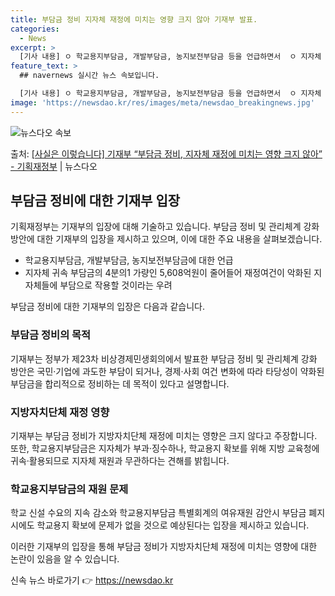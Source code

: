 ```yaml
---
title: 부담금 정비 지자체 재정에 미치는 영향 크지 않아 기재부 발표.
categories:
  - News
excerpt: >
  [기사 내용] ㅇ 학교용지부담금, 개발부담금, 농지보전부담금 등을 언급하면서  ㅇ 지자체 귀속 부담금의 4분…
feature_text: >
  ## navernews 실시간 뉴스 속보입니다.

  [기사 내용] ㅇ 학교용지부담금, 개발부담금, 농지보전부담금 등을 언급하면서  ㅇ 지자체 귀속 부담금의 4분…
image: 'https://newsdao.kr/res/images/meta/newsdao_breakingnews.jpg'
---
```


![뉴스다오 속보](https://newsdao.kr/res/images/meta/newsdao_breakingnews.jpg)

<p>출처: <a href="https://newsdao.kr/3525" rel="dofollow">[사실은 이렇습니다] 기재부 “부담금 정비, 지자체 재정에 미치는 영향 크지 않아” - 기획재정부</a> | 뉴스다오</p>

<h2 data-ke-size="size26">부담금 정비에 대한 기재부 입장</h2>
기획재정부는 기재부의 입장에 대해 기술하고 있습니다. 부담금 정비 및 관리체계 강화 방안에 대한 기재부의 입장을 제시하고 있으며, 이에 대한 주요 내용을 살펴보겠습니다.

<ul>
  <li>학교용지부담금, 개발부담금, 농지보전부담금에 대한 언급</li>
  <li>지자체 귀속 부담금의 4분의1 가량인 5,608억원이 줄어들어 재정여건이 악화된 지자체들에 부담으로 작용할 것이라는 우려</li>
</ul>

부담금 정비에 대한 기재부의 입장은 다음과 같습니다.

<h3>부담금 정비의 목적</h3>
<p data-ke-size="size16">기재부는 정부가 제23차 비상경제민생회의에서 발표한 부담금 정비 및 관리체계 강화 방안은 국민·기업에 과도한 부담이 되거나, 경제·사회 여건 변화에 따라 타당성이 약화된 부담금을 합리적으로 정비하는 데 목적이 있다고 설명합니다.</p>

<h3>지방자치단체 재정 영향</h3>
<p data-ke-size="size16">기재부는 부담금 정비가 지방자치단체 재정에 미치는 영향은 크지 않다고 주장합니다. 또한, 학교용지부담금은 지자체가 부과·징수하나, 학교용지 확보를 위해 지방 교육청에 귀속·활용되므로 지자체 재원과 무관하다는 견해를 밝힙니다.</p>

<h3>학교용지부담금의 재원 문제</h3>
<p data-ke-size="size16">학교 신설 수요의 지속 감소와 학교용지부담금 특별회계의 여유재원 감안시 부담금 폐지시에도 학교용지 확보에 문제가 없을 것으로 예상된다는 입장을 제시하고 있습니다.</p>

이러한 기재부의 입장을 통해 부담금 정비가 지방자치단체 재정에 미치는 영향에 대한 논란이 있음을 알 수 있습니다. 

신속 뉴스 바로가기 👉 <a href="https://newsdao.kr" rel="dofollow">https://newsdao.kr</a>



